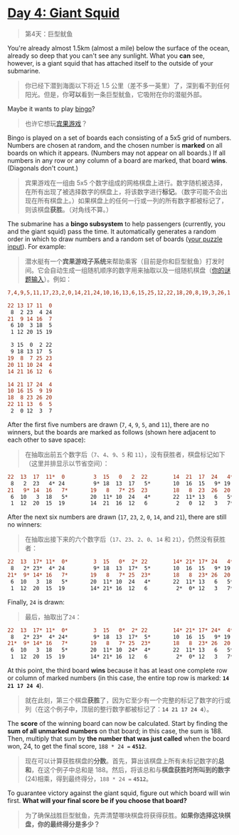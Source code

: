 # [Day 4: Giant Squid](https://adventofcode.com/2021/day/4)

> 第4天：巨型鱿鱼

You're already almost 1.5km (almost a mile) below the surface of the ocean, already so deep that you can't see any sunlight. What you **can** see, however, is a giant squid that has attached itself to the outside of your submarine.

> 你已经下潜到海面以下将近 1.5 公里（差不多一英里）了，深到看不到任何阳光。但是，你**可以**看到一条巨型鱿鱼，它吸附在你的潜艇外部。

Maybe it wants to play [bingo](https://en.wikipedia.org/wiki/Bingo_(American_version))?

> 也许它想玩[宾果游戏](https://zh.wikipedia.org/wiki/美式宾果)？

Bingo is played on a set of boards each consisting of a 5x5 grid of numbers. Numbers are chosen at random, and the chosen number is **marked** on all boards on which it appears. (Numbers may not appear on all boards.) If all numbers in any row or any column of a board are marked, that board **wins**. (Diagonals don't count.)

> 宾果游戏在一组由 5x5 个数字组成的网格棋盘上进行。数字随机被选择，在所有出现了被选择数字的棋盘上，将该数字进行**标记**。（数字可能不会出现在所有棋盘上。）如果棋盘上的任何一行或一列的所有数字都被标记了，则该棋盘**获胜**。（对角线不算。）

The submarine has a **bingo subsystem** to help passengers (currently, you and the giant squid) pass the time. It automatically generates a random order in which to draw numbers and a random set of boards ([your puzzle input](day04.txt)). For example:

> 潜水艇有一个**宾果游戏子系统**来帮助乘客（目前是你和巨型鱿鱼）打发时间。它会自动生成一组随机顺序的数字用来抽取以及一组随机棋盘（[你的谜题输入](day04.txt)）。例如：

```diff
7,4,9,5,11,17,23,2,0,14,21,24,10,16,13,6,15,25,12,22,18,20,8,19,3,26,1

22 13 17 11  0
 8  2 23  4 24
21  9 14 16  7
 6 10  3 18  5
 1 12 20 15 19

 3 15  0  2 22
 9 18 13 17  5
19  8  7 25 23
20 11 10 24  4
14 21 16 12  6

14 21 17 24  4
10 16 15  9 19
18  8 23 26 20
22 11 13  6  5
 2  0 12  3  7
```

After the first five numbers are drawn (`7`, `4`, `9`, `5`, and `11`), there are no winners, but the boards are marked as follows (shown here adjacent to each other to save space):

> 在抽取出前五个数字后（`7`、`4`、`9`、`5` 和 `11`），没有获胜者，棋盘标记如下（这里并排显示以节省空间）：

```diff
22  13  17  11*  0         3  15   0   2  22        14  21  17  24   4*
 8   2  23   4* 24         9* 18  13  17   5*       10  16  15   9* 19
21   9* 14  16   7*       19   8   7* 25  23        18   8  23  26  20
 6  10   3  18   5*       20  11* 10  24   4*       22  11* 13   6   5*
 1  12  20  15  19        14  21  16  12   6         2   0  12   3   7*
```

After the next six numbers are drawn (`17`, `23`, `2`, `0`, `14`, and `21`), there are still no winners:

> 在抽取出接下来的六个数字后（`17`、`23`、`2`、`0`、`14` 和 `21`），仍然没有获胜者：

```diff
22  13  17* 11*  0*        3  15   0*  2* 22        14* 21* 17* 24   4*
 8   2* 23*  4* 24         9* 18  13  17*  5*       10  16  15   9* 19
21*  9* 14* 16   7*       19   8   7* 25  23*       18   8  23* 26  20
 6  10   3  18   5*       20  11* 10  24   4*       22  11* 13   6   5*
 1  12  20  15  19        14* 21* 16  12   6         2*  0* 12   3   7*
 ```

Finally, `24` is drawn:

> 最后，抽取出了`24`：

```diff
22  13  17* 11*  0*        3  15   0*  2* 22        14* 21* 17* 24*  4*
 8   2* 23*  4* 24*        9* 18  13  17*  5*       10  16  15   9* 19
21*  9* 14* 16   7*       19   8   7* 25  23*       18   8  23* 26  20
 6  10   3  18   5*       20  11* 10  24*  4*       22  11* 13   6   5*
 1  12  20  15  19        14* 21* 16  12   6         2*  0* 12   3   7*
 ```

At this point, the third board **wins** because it has at least one complete row or column of marked numbers (in this case, the entire top row is marked: **`14 21 17 24 4`**).

> 就在此刻，第三个棋盘**获胜**了，因为它至少有一个完整的标记了数字的行或列（在这个例子中，顶层的整行数字都被标记了：**`14 21 17 24 4`**）。

The **score** of the winning board can now be calculated. Start by finding the **sum of all unmarked numbers** on that board; in this case, the sum is 188. Then, multiply that sum by **the number that was just called** when the board won, 24, to get the final score, `188 * 24 =` **`4512`**.

> 现在可以计算获胜棋盘的**分数**。首先，算出该棋盘上所有未标记数字的**总和**，在这个例子中总和是 188。然后，将该总和与**棋盘获胜时所叫到的数字**(24)相乘，得到最终得分，`188 * 24 =` **`4512`**。

To guarantee victory against the giant squid, figure out which board will win first. **What will your final score be if you choose that board?**

> 为了确保战胜巨型鱿鱼，先弄清楚哪块棋盘将获得获胜。**如果你选择这块棋盘，你的最终得分是多少？**
